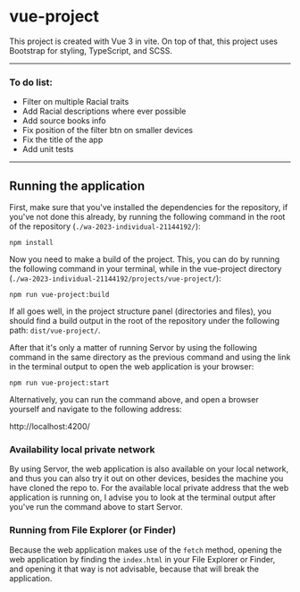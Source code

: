 # vue-project

This project is created with Vue 3 in vite. On top of that, this project uses Bootstrap for styling, TypeScript, and SCSS.

---

### To do list:

- Filter on multiple Racial traits
- Add Racial descriptions where ever possible
- Add source books info
- Fix position of the filter btn on smaller devices
- Fix the title of the app
- Add unit tests

---

## Running the application

First, make sure that you've installed the dependencies for the repository, if you've not done this already,
by running the following command in the root of the repository (`./wa-2023-individual-21144192/`):

```shell
npm install
```

Now you need to make a build of the project. This, you can do by running the following command in your terminal, while
in the vue-project directory (`./wa-2023-individual-21144192/projects/vue-project/`):

```shell
npm run vue-project:build
```

If all goes well, in the project structure panel (directories and files), you should find a build output in the root of
the repository under the following path: `dist/vue-project/`.

After that it's only a matter of running Servor by using the following command in the same directory as the previous command
and using the link in the terminal output to open the web application is your browser:

```shell
npm run vue-project:start
```

Alternatively, you can run the command above, and open a browser yourself and navigate to the following address:

http://localhost:4200/

### Availability local private network

By using Servor, the web application is also available on your local network, and thus you can also try it out on other
devices, besides the machine you have cloned the repo to. For the available local private address that the web application
is running on, I advise you to look at the terminal output after you've run the command above to start Servor.

### Running from File Explorer (or Finder)

Because the web application makes use of the `fetch` method, opening the web application by finding the `index.html`
in your File Explorer or Finder, and opening it that way is not advisable, because that will break the application.
